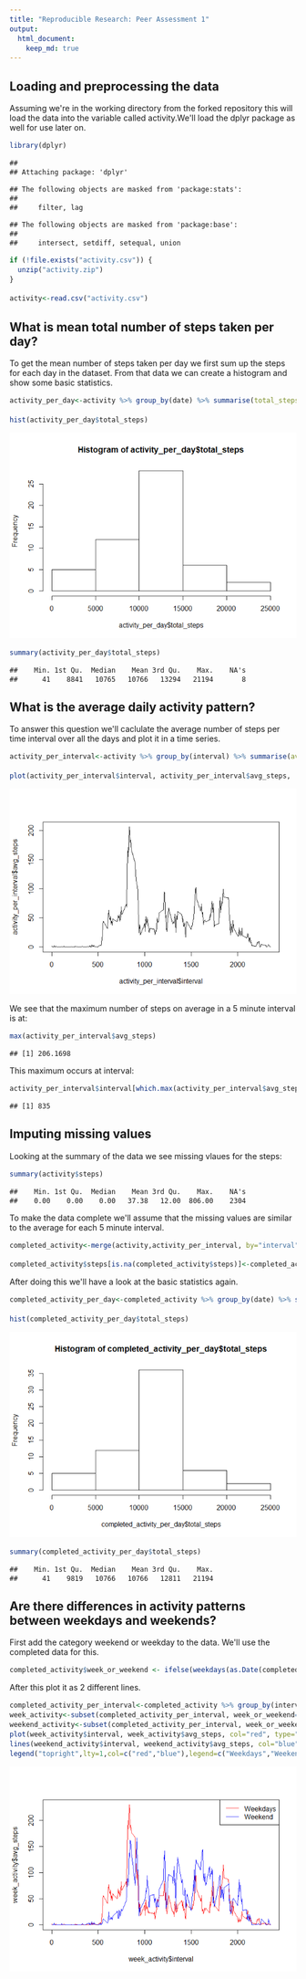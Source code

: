 ```yaml
---
title: "Reproducible Research: Peer Assessment 1"
output: 
  html_document:
    keep_md: true
---
```


## Loading and preprocessing the data

Assuming we're in the working directory from the forked repository this will load the data into the variable called activity.We'll load the dplyr package as well for use later on.


```r
library(dplyr)
```

```
## 
## Attaching package: 'dplyr'
```

```
## The following objects are masked from 'package:stats':
## 
##     filter, lag
```

```
## The following objects are masked from 'package:base':
## 
##     intersect, setdiff, setequal, union
```

```r
if (!file.exists("activity.csv")) { 
  unzip("activity.zip")
}

activity<-read.csv("activity.csv")
```


## What is mean total number of steps taken per day?

To get the mean number of steps taken per day we first sum up the steps for each day in the dataset. From that data we can create a histogram and show some basic statistics.


```r
activity_per_day<-activity %>% group_by(date) %>% summarise(total_steps=sum(steps))

hist(activity_per_day$total_steps)
```

![](PA1_template_files/figure-html/unnamed-chunk-2-1.png)<!-- -->

```r
summary(activity_per_day$total_steps)
```

```
##    Min. 1st Qu.  Median    Mean 3rd Qu.    Max.    NA's 
##      41    8841   10765   10766   13294   21194       8
```

## What is the average daily activity pattern?
To answer this question we'll caclulate the average number of steps per time interval over all the days and plot it in a time series.


```r
activity_per_interval<-activity %>% group_by(interval) %>% summarise(avg_steps=mean(steps, na.rm=TRUE))

plot(activity_per_interval$interval, activity_per_interval$avg_steps,  type="l")
```

![](PA1_template_files/figure-html/unnamed-chunk-3-1.png)<!-- -->

We see that the maximum number of steps on average in a 5 minute interval is at:


```r
max(activity_per_interval$avg_steps)
```

```
## [1] 206.1698
```

This maximum occurs at interval:


```r
activity_per_interval$interval[which.max(activity_per_interval$avg_steps)]
```

```
## [1] 835
```


## Imputing missing values

Looking at the summary of the data we see missing vlaues for the steps:


```r
summary(activity$steps)
```

```
##    Min. 1st Qu.  Median    Mean 3rd Qu.    Max.    NA's 
##    0.00    0.00    0.00   37.38   12.00  806.00    2304
```


To make the data complete we'll assume that the missing values are similar to the average for each 5 minute interval.


```r
completed_activity<-merge(activity,activity_per_interval, by="interval", all=TRUE)

completed_activity$steps[is.na(completed_activity$steps)]<-completed_activity$avg_steps[is.na(completed_activity$steps)]
```

After doing this we'll have a look at the basic statistics again.


```r
completed_activity_per_day<-completed_activity %>% group_by(date) %>% summarise(total_steps=sum(steps))

hist(completed_activity_per_day$total_steps)
```

![](PA1_template_files/figure-html/unnamed-chunk-8-1.png)<!-- -->

```r
summary(completed_activity_per_day$total_steps)
```

```
##    Min. 1st Qu.  Median    Mean 3rd Qu.    Max. 
##      41    9819   10766   10766   12811   21194
```


## Are there differences in activity patterns between weekdays and weekends?
First add the category weekend or weekday to the data. We'll use the completed data for this.


```r
completed_activity$week_or_weekend <- ifelse(weekdays(as.Date(completed_activity$date)) %in% c("zaterdag","zondag"),"weekend","weekday")
```

After this plot it as 2 different lines.


```r
completed_activity_per_interval<-completed_activity %>% group_by(interval,week_or_weekend) %>% summarise(avg_steps=mean(steps))
week_activity<-subset(completed_activity_per_interval, week_or_weekend=="weekday")
weekend_activity<-subset(completed_activity_per_interval, week_or_weekend=="weekend")
plot(week_activity$interval, week_activity$avg_steps, col="red", type="l")
lines(weekend_activity$interval, weekend_activity$avg_steps, col="blue",  type="l")
legend("topright",lty=1,col=c("red","blue"),legend=c("Weekdays","Weekend"))
```

![](PA1_template_files/figure-html/unnamed-chunk-10-1.png)<!-- -->
